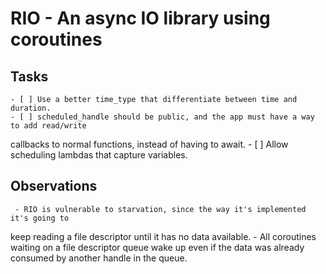 # RIO - An async IO library using coroutines

## Tasks
    - [ ] Use a better time_type that differentiate between time and duration.
    - [ ] scheduled_handle should be public, and the app must have a way to add read/write
callbacks to normal functions, instead of having to await.
    - [ ] Allow scheduling lambdas that capture variables.

## Observations
     - RIO is vulnerable to starvation, since the way it's implemented it's going to
keep reading a file descriptor until it has no data available.
    - All coroutines waiting on a file descriptor queue wake up even if the data
was already consumed by another handle in the queue.
